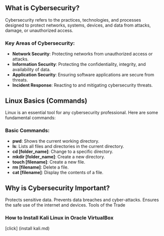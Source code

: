 ## What is Cybersecurity?
Cybersecurity refers to the practices, technologies, and processes designed to protect networks, systems, devices, and data from attacks, damage, or unauthorized access.

### Key Areas of Cybersecurity:
- **Network Security**: Protecting networks from unauthorized access or attacks.
- **Information Security**: Protecting the confidentiality, integrity, and availability of data.
- **Application Security**: Ensuring software applications are secure from threats.
- **Incident Response**: Reacting to and mitigating cybersecurity threats.


## Linux Basics (Commands)
Linux is an essential tool for any cybersecurity professional. Here are some fundamental commands:
### Basic Commands:
- **pwd**: Shows the current working directory.
- **ls**: Lists all files and directories in the current directory.
- **cd [folder_name]**: Change to a specific directory.
- **mkdir [folder_name]**: Create a new directory.
- **touch [filename]**: Create a new file.
- **rm [filename]**: Delete a file.
- **cat [filename]**: Display the contents of a file.

## Why is Cybersecurity Important?

Protects sensitive data.
Prevents data breaches and cyber-attacks.
Ensures the safe use of the internet and devices.
Tools of the Trade

### How to Install Kali Linux in Oracle VirtualBox 
[click] (install kali.md)